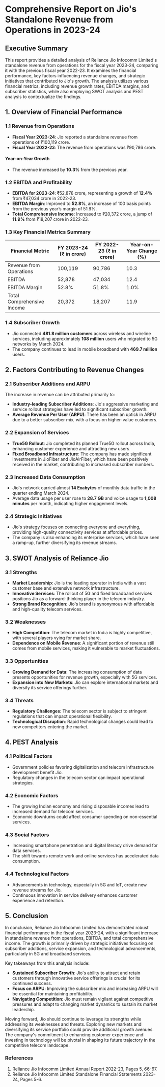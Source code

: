 # Comprehensive Report on Jio's Standalone Revenue from Operations in 2023-24

## Executive Summary

This report provides a detailed analysis of Reliance Jio Infocomm Limited's standalone revenue from operations for the fiscal year 2023-24, comparing it with the previous fiscal year 2022-23. It examines the financial performance, key factors influencing revenue changes, and strategic initiatives that contributed to Jio's growth. The analysis utilizes various financial metrics, including revenue growth rates, EBITDA margins, and subscriber statistics, while also employing SWOT analysis and PEST analysis to contextualize the findings.

## 1. Overview of Financial Performance

### 1.1 Revenue from Operations

- **Fiscal Year 2023-24**: Jio reported a standalone revenue from operations of ₹100,119 crore.
- **Fiscal Year 2022-23**: The revenue from operations was ₹90,786 crore.

#### Year-on-Year Growth
- The revenue increased by **10.3%** from the previous year.

### 1.2 EBITDA and Profitability

- **EBITDA for 2023-24**: ₹52,878 crore, representing a growth of **12.4%** from ₹47,034 crore in 2022-23.
- **EBITDA Margin**: Improved to **52.8%**, an increase of 100 basis points from the previous year’s margin of 51.8%.
- **Total Comprehensive Income**: Increased to ₹20,372 crore, a jump of **11.9%** from ₹18,207 crore in 2022-23.

### 1.3 Key Financial Metrics Summary

| Financial Metric                   | FY 2023-24 (₹ in crore) | FY 2022-23 (₹ in crore) | Year-on-Year Change (%) |
|------------------------------------|--------------------------|--------------------------|--------------------------|
| Revenue from Operations             | 100,119                  | 90,786                   | 10.3                     |
| EBITDA                              | 52,878                   | 47,034                   | 12.4                     |
| EBITDA Margin                       | 52.8%                    | 51.8%                    | 1.0%                     |
| Total Comprehensive Income          | 20,372                   | 18,207                   | 11.9                     |

### 1.4 Subscriber Growth

- Jio connected **481.8 million customers** across wireless and wireline services, including approximately **108 million** users who migrated to 5G networks by March 2024.
- The company continues to lead in mobile broadband with **469.7 million** users.

## 2. Factors Contributing to Revenue Changes

### 2.1 Subscriber Additions and ARPU

The increase in revenue can be attributed primarily to:
- **Industry-leading Subscriber Additions**: Jio's aggressive marketing and service rollout strategies have led to significant subscriber growth.
- **Average Revenue Per User (ARPU)**: There has been an uptick in ARPU due to a better subscriber mix, with a focus on higher-value customers.

### 2.2 Expansion of Services

- **True5G Rollout**: Jio completed its planned True5G rollout across India, enhancing customer experience and attracting new users.
- **Fixed Broadband Infrastructure**: The company has made significant investments in JioFiber and JioAirFiber, which have been positively received in the market, contributing to increased subscriber numbers.

### 2.3 Increased Data Consumption

- Jio's network carried almost **14 Exabytes** of monthly data traffic in the quarter ending March 2024.
- Average data usage per user rose to **28.7 GB** and voice usage to **1,008 minutes** per month, indicating higher engagement levels.

### 2.4 Strategic Initiatives

- Jio's strategy focuses on connecting everyone and everything, providing high-quality connectivity services at affordable prices.
- The company is also enhancing its enterprise services, which have seen a ramp-up, further diversifying its revenue streams.

## 3. SWOT Analysis of Reliance Jio

### 3.1 Strengths
- **Market Leadership**: Jio is the leading operator in India with a vast customer base and extensive network infrastructure.
- **Innovative Services**: The rollout of 5G and fixed broadband services positions Jio as a forward-thinking player in the telecom industry.
- **Strong Brand Recognition**: Jio's brand is synonymous with affordable and high-quality telecom services.

### 3.2 Weaknesses
- **High Competition**: The telecom market in India is highly competitive, with several players vying for market share.
- **Dependence on Mobile Revenue**: A significant portion of revenue still comes from mobile services, making it vulnerable to market fluctuations.

### 3.3 Opportunities
- **Growing Demand for Data**: The increasing consumption of data presents opportunities for revenue growth, especially with 5G services.
- **Expansion into New Markets**: Jio can explore international markets and diversify its service offerings further.

### 3.4 Threats
- **Regulatory Challenges**: The telecom sector is subject to stringent regulations that can impact operational flexibility.
- **Technological Disruption**: Rapid technological changes could lead to new competitors entering the market.

## 4. PEST Analysis

### 4.1 Political Factors
- Government policies favoring digitalization and telecom infrastructure development benefit Jio.
- Regulatory changes in the telecom sector can impact operational strategies.

### 4.2 Economic Factors
- The growing Indian economy and rising disposable incomes lead to increased demand for telecom services.
- Economic downturns could affect consumer spending on non-essential services.

### 4.3 Social Factors
- Increasing smartphone penetration and digital literacy drive demand for data services.
- The shift towards remote work and online services has accelerated data consumption.

### 4.4 Technological Factors
- Advancements in technology, especially in 5G and IoT, create new revenue streams for Jio.
- Continuous innovation in service delivery enhances customer experience and retention.

## 5. Conclusion

In conclusion, Reliance Jio Infocomm Limited has demonstrated robust financial performance in the fiscal year 2023-24, with a significant increase in standalone revenue from operations, EBITDA, and total comprehensive income. The growth is primarily driven by strategic initiatives focusing on subscriber additions, service expansion, and technological advancements, particularly in 5G and broadband services.

Key takeaways from this analysis include:
- **Sustained Subscriber Growth**: Jio's ability to attract and retain customers through innovative service offerings is crucial for its continued success.
- **Focus on ARPU**: Improving the subscriber mix and increasing ARPU will be essential for maintaining profitability.
- **Navigating Competition**: Jio must remain vigilant against competitive pressures and adapt to changing market dynamics to sustain its market leadership.

Moving forward, Jio should continue to leverage its strengths while addressing its weaknesses and threats. Exploring new markets and diversifying its service portfolio could provide additional growth avenues. The company's commitment to enhancing customer experience and investing in technology will be pivotal in shaping its future trajectory in the competitive telecom landscape.

### References
1. Reliance Jio Infocomm Limited Annual Report 2022-23, Pages 5, 66-67.
2. Reliance Jio Infocomm Limited Standalone Financial Statements 2023-24, Pages 5-6.
